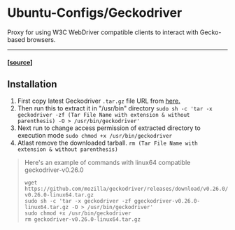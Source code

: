 # Ubuntu-Configs/Geckodriver

Proxy for using W3C WebDriver compatible clients to interact with Gecko-based browsers.

--------------------------
#### [[source](https://github.com/mozilla/geckodriver)]

## Installation
1. First copy latest Geckodriver ```.tar.gz``` file URL from [here.](https://github.com/mozilla/geckodriver/releases/latest)
2. Then run this to extract it in "/usr/bin" directory ```sudo sh -c 'tar -x geckodriver -zf (Tar File Name with extension & without parenthesis) -O > /usr/bin/geckodriver'```
3. Next run to change access permission of extracted directory to execution mode ```sudo chmod +x /usr/bin/geckodriver```
4. Atlast remove the downloaded tarball. ```rm (Tar File Name with extension & without parenthesis)```

> Here's an example of commands with linux64 compatible geckodriver-v0.26.0 
> ```
> wget https://github.com/mozilla/geckodriver/releases/download/v0.26.0/geckodriver-v0.26.0-linux64.tar.gz
> sudo sh -c 'tar -x geckodriver -zf ggeckodriver-v0.26.0-linux64.tar.gz -O > /usr/bin/geckodriver'
> sudo chmod +x /usr/bin/geckodriver
> rm geckodriver-v0.26.0-linux64.tar.gz
> ```
